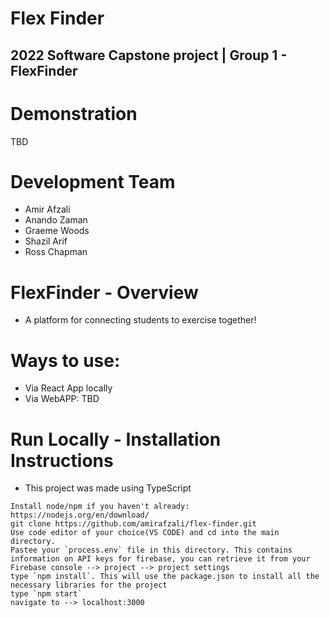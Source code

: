 # Flex Finder

2022 Software Capstone project  | Group 1 - FlexFinder
---

# Demonstration
TBD

# Development Team
- Amir Afzali
- Anando Zaman
- Graeme Woods
- Shazil Arif
- Ross Chapman


# FlexFinder - Overview
- A platform for connecting students to exercise together!

# Ways to use:
- Via React App locally
- Via WebAPP: TBD

# Run Locally - Installation Instructions
- This project was made using TypeScript
```installation:
Install node/npm if you haven't already: https://nodejs.org/en/download/
git clone https://github.com/amirafzali/flex-finder.git
Use code editor of your choice(VS CODE) and cd into the main directory.
Pastee your `process.env` file in this directory. This contains information on API keys for firebase, you can retrieve it from your Firebase console --> project --> project settings
type `npm install`. This will use the package.json to install all the necessary libraries for the project
type `npm start`
navigate to --> localhost:3000
```